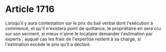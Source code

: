 # Article 1716

Lorsqu'il y aura contestation sur le prix du bail verbal dont l'exécution a commencé, et qu'il n'existera point de quittance, le propriétaire en sera cru sur son serment, si mieux n'aime le locataire demander l'estimation par experts ; auquel cas les frais de l'expertise restent à sa charge, si l'estimation excède le prix qu'il a déclaré.
